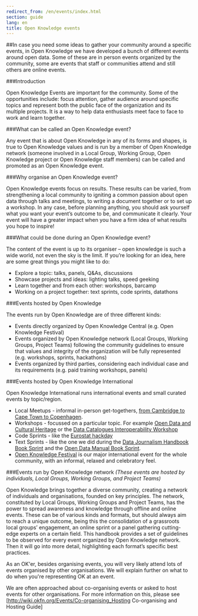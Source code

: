 ```yaml
---
redirect_from: /en/events/index.html
section: guide
lang: en
title: Open Knowledge events
---
```


##In case you need some ideas to gather your community around a specific events, in Open Knowledge we have developed a bunch of different events around open data. Some of these are in person events organized by the community, some are events that staff or communities attend and still others are online events.

###Introduction

Open Knowledge Events are important for the community. Some of the opportunities include: focus attention, gather audience around specific topics and represent both the public face of the organization and its multiple projects. It is a way to help data enthusiasts meet face to face to work and learn together.

###What can be called an Open Knowledge event?

Any event that is about Open Knowledge in any of its forms and shapes, is true to Open Knowledge values and is run by a member of Open Knowledge network (someone involved in a Local Group, Working Group, Open Knowledge project or Open Knowledge staff members) can be called and promoted as an Open Knowledge event.

###Why organise an Open Knowledge event?

Open Knowledge events focus on results. These results can be varied, from strengthening a local community to igniting a common passion about open data through talks and meetings, to writing a document together or to set up a workshop. In any case, before planning anything, you should ask yourself what you want your event’s outcome to be, and communicate it clearly. Your event will have a greater impact when you have a firm idea of what results you hope to inspire!

###What could be done during an Open Knowledge event?

The content of the event is up to its organiser – open knowledge is such a wide world, not even the sky is the limit. If you’re looking for an idea, here are some great things you might like to do:

* Explore a topic: talks, panels, Q&As, discussions
* Showcase projects and ideas: lighting talks, speed geeking
* Learn together and from each other: workshops, barcamp
* Working on a project together: text sprints, code sprints, datathons

###Events hosted by Open Knowledge

The events run by Open Knowledge are of three different kinds:

* Events directly organized by Open Knowledge Central (e.g. Open Knowledge Festival)
* Events organized by Open Knowledge network (Local Groups, Working Groups, Project Teams) following the community guidelines to ensure that values and integrity of the organization will be fully represented (e.g. workshops, sprints, hackathons)
* Events organized by third parties, considering each individual case and its requirements (e.g. paid training workshops, panels)


###Events hosted by Open Knowledge International

Open Knowledge International runs international events and small curated events by topic/region.

* Local Meetups - informal in-person get-togethers,  [from Cambridge to Cape Town to Copenhagen](http://www.meetup.com/OpenKnowledgeFoundation/).
* Workshops - focussed on a particular topic. For example [Open Data and Cultural Heritage](http://openglam.org/2011/12/07/open-data-and-cultural-heritage-workshop/) or the   [Data Catalogues Interoperability Workshop](http://lod2.okfn.org/2011/05/04/notes-from-data-catalogues-interoperability-workshop-edinburgh-3-4th-may-2011/)
* Code Sprints - like the [Eurostat hackday](http://eurostat.okfn.org/)
* Text Sprints - like the one we did during the [Data Journalism Handbook Book Sprint](http://blog.okfn.org/2011/11/14/hacks-and-hackers-gather-to-write-the-first-data-journalism-handbook/) and the [Open Data Manual Book Sprint](http://blog.okfn.org/2010/09/30/open-data-manual-book-sprint/).
* [Open Knowledge Festival](okfestival.org) is our major international event for the whole community, with an informal, relaxed and celebratory feel.

###Events run by Open Knowledge network
*(These events are hosted by individuals, Local Groups, Working Groups, and Project Teams)*

Open Knowledge brings together a diverse community, creating a network of individuals and organisations, founded on key principles. The network, constituted by Local Groups, Working Groups and Project Teams, has the power to spread awareness and knowledge through offline and online events. These can be of various kinds and formats, but should always aim to reach a unique outcome, being this the consolidation of a grassroots local groups’ engagement, an online sprint or a panel gathering cutting-edge experts on a certain field. This handbook provides a set of guidelines to be observed for every event organized by Open Knowledge network. Then it will go into more detail, highlighting each format’s specific best practices.

As an OK'er, besides organising events, you will very likely attend lots of events organised by other organisations. We will explain further on what to do when you're representing OK at an event.

We are often approached about co-organising events or asked to host events for other organisations. For more information on this, please see [http://wiki.okfn.org/Events/Co-organising_Hosting Co-organising and Hosting Guide]
